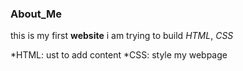 ### About_Me

this is my first **website** i am trying to build
*HTML*, *CSS*

*HTML: ust to add content
*CSS: style my webpage
